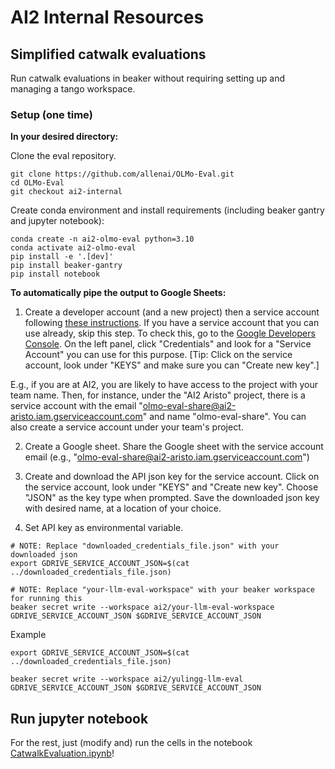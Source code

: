 # AI2 Internal Resources

## Simplified catwalk evaluations

Run catwalk evaluations in beaker without requiring setting up and managing a tango workspace.

### Setup (one time)
**In your desired directory:**

Clone the eval repository.
```
git clone https://github.com/allenai/OLMo-Eval.git
cd OLMo-Eval
git checkout ai2-internal
```

Create conda environment and install requirements (including beaker gantry and jupyter notebook):
```
conda create -n ai2-olmo-eval python=3.10
conda activate ai2-olmo-eval
pip install -e '.[dev]'
pip install beaker-gantry
pip install notebook
```


**To automatically pipe the output to Google Sheets:**

1. Create a developer account (and a new project) then a service account following [these instructions](https://pygsheets.readthedocs.io/en/stable/authorization.html).
If you have a service account that you can use already, skip this step. To check this, go to the [Google Developers Console](https://console.developers.google.com/). 
On the left panel, click "Credentials" and look for a "Service Account" you can use for this purpose. [Tip: Click on the service account, look under "KEYS" and make sure you can "Create new key".]

E.g., if you are at AI2, you are likely to have access to the project with your team name. 
Then, for instance, under the "AI2 Aristo" project, there is a service account 
with the email "olmo-eval-share@ai2-aristo.iam.gserviceaccount.com" and 
name "olmo-eval-share". You can also create a service account under your team's project.

2. Create a Google sheet. Share the Google sheet with the service account email 
(e.g., "olmo-eval-share@ai2-aristo.iam.gserviceaccount.com")

3. Create and download the API json key for the service account. Click on the service account, 
look under "KEYS" and "Create new key". Choose "JSON" as the key type when prompted. 
Save the downloaded json key with desired name, at a location of your choice.

4. Set API key as environmental variable.

```
# NOTE: Replace "downloaded_credentials_file.json" with your downloaded json
export GDRIVE_SERVICE_ACCOUNT_JSON=$(cat ../downloaded_credentials_file.json)

# NOTE: Replace "your-llm-eval-workspace" with your beaker workspace for running this
beaker secret write --workspace ai2/your-llm-eval-workspace GDRIVE_SERVICE_ACCOUNT_JSON $GDRIVE_SERVICE_ACCOUNT_JSON
```

Example
```
export GDRIVE_SERVICE_ACCOUNT_JSON=$(cat ../downloaded_credentials_file.json)

beaker secret write --workspace ai2/yulingg-llm-eval GDRIVE_SERVICE_ACCOUNT_JSON $GDRIVE_SERVICE_ACCOUNT_JSON
```

## Run jupyter notebook
For the rest, just (modify and) run the cells in the notebook
[CatwalkEvaluation.ipynb](CatwalkEvaluation.ipynb)!




